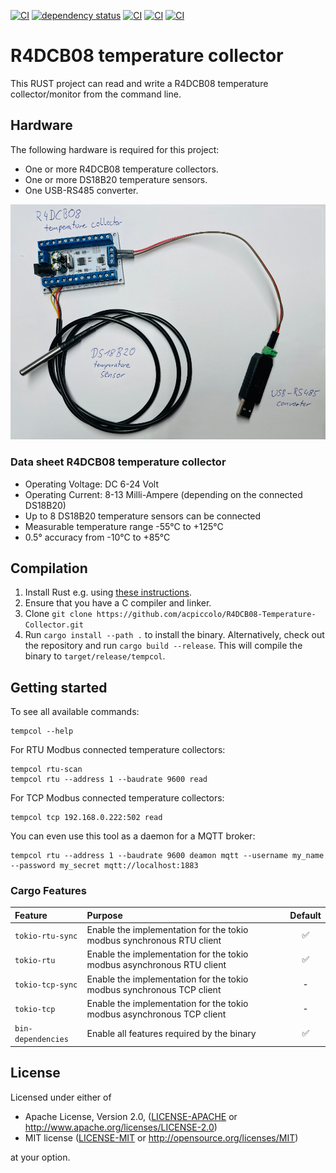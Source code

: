 [![CI](https://github.com/acpiccolo/R4DCB08-Temperature-Collector/actions/workflows/check.yml/badge.svg)](https://github.com/acpiccolo/R4DCB08-Temperature-Collector/actions/workflows/check.yml)
[![dependency status](https://deps.rs/repo/github/acpiccolo/R4DCB08-Temperature-Collector/status.svg)](https://deps.rs/repo/github/acpiccolo/R4DCB08-Temperature-Collector)
[![CI](https://img.shields.io/badge/License-MIT-blue.svg)](https://github.com/acpiccolo/R4DCB08-Temperature-Collector/blob/main/LICENSE-MIT)
[![CI](https://img.shields.io/badge/License-Apache_2.0-blue.svg)](https://github.com/acpiccolo/R4DCB08-Temperature-Collector/blob/main/LICENSE-APACHE)
[![CI](https://img.shields.io/badge/Conventional%20Commits-1.0.0-yellow.svg)](https://conventionalcommits.org)

# R4DCB08 temperature collector
This RUST project can read and write a R4DCB08 temperature collector/monitor from the command line.

## Hardware
The following hardware is required for this project:
* One or more R4DCB08 temperature collectors.
* One or more DS18B20 temperature sensors.
* One USB-RS485 converter.

![R4DCB08 temperature collector](/images/r4dcb08.png)

### Data sheet R4DCB08 temperature collector
* Operating Voltage: DC 6-24 Volt
* Operating Current: 8-13 Milli-Ampere (depending on the connected DS18B20)
* Up to 8 DS18B20 temperature sensors can be connected
* Measurable temperature range -55°C to +125°C
* 0.5° accuracy from -10°C to +85°C

## Compilation
1. Install Rust e.g. using [these instructions](https://www.rust-lang.org/learn/get-started).
2. Ensure that you have a C compiler and linker.
3. Clone `git clone https://github.com/acpiccolo/R4DCB08-Temperature-Collector.git`
4. Run `cargo install --path .` to install the binary. Alternatively,
   check out the repository and run `cargo build --release`. This will compile
   the binary to `target/release/tempcol`.

## Getting started
To see all available commands:
```
tempcol --help
```
For RTU Modbus connected temperature collectors:
```
tempcol rtu-scan
tempcol rtu --address 1 --baudrate 9600 read
```
For TCP Modbus connected temperature collectors:
```
tempcol tcp 192.168.0.222:502 read
```
You can even use this tool as a daemon for a MQTT broker:
```
tempcol rtu --address 1 --baudrate 9600 deamon mqtt --username my_name --password my_secret mqtt://localhost:1883
```

### Cargo Features
| Feature | Purpose | Default |
| :--- | :------ | :-----: |
| `tokio-rtu-sync` | Enable the implementation for the tokio modbus synchronous RTU client | ✅ |
| `tokio-rtu` | Enable the implementation for the tokio modbus asynchronous RTU client | ✅ |
| `tokio-tcp-sync` | Enable the implementation for the tokio modbus synchronous TCP client | - |
| `tokio-tcp` | Enable the implementation for the tokio modbus asynchronous TCP client | - |
| `bin-dependencies` | Enable all features required by the binary | ✅ |


## License
Licensed under either of

 * Apache License, Version 2.0, ([LICENSE-APACHE](LICENSE-APACHE) or http://www.apache.org/licenses/LICENSE-2.0)
 * MIT license ([LICENSE-MIT](LICENSE-MIT) or http://opensource.org/licenses/MIT)

at your option.
